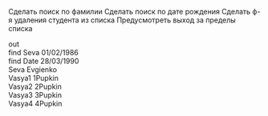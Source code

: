 Сделать поиск по фамилии
Сделать поиск по дате рождения
Сделать ф-я удаления студента из списка
Предусмотреть выход за пределы списка




out<br>
find Seva 01/02/1986<br>
find Date 28/03/1990<br>
Seva Evgienko<br>
Vasya1 1Pupkin<br>
Vasya2 2Pupkin<br>
Vasya3 3Pupkin<br>
Vasya4 4Pupkin<br>
